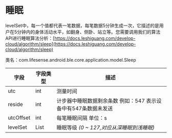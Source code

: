 <a name="jtQ5r"></a>
# 睡眠
levelSet中，每一个值都代表一笔数据，每笔数据5分钟生成一次，它描述的是用户在5分钟内的身体活动水平，如翻身、侧卧、站立等。您需要调用我们的算法API进行睡眠算法分析：[https://docs.leshiguang.com/develop-cloud/algorithm/sleep](https://docs.leshiguang.com/develop-cloud/algorithm/sleep)

类名：com.lifesense.android.ble.core.application.model.Sleep

| 字段 | 字段类型 | 描述 |
| --- | --- | --- |
| utc | int | 测量时间 |
| reside | int | 计步器中睡眠数据剩余条数 例如：547 表示设备中有547条数据未发送 |
| utcOffset | int | 每笔睡眠间隔 单位：s |
| levelSet | List<Integer> | 睡眠等级 _(0 ~ 127,对应从深睡眠到浅睡眠)_ |




